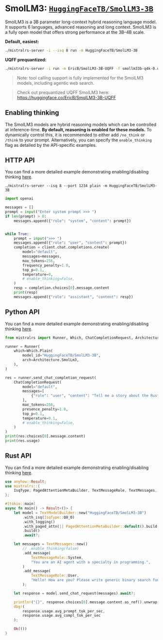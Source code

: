 # SmolLM3: [`HuggingFaceTB/SmolLM3-3B`](https://huggingface.co/HuggingFaceTB/SmolLM3-3B)

SmolLM3 is a 3B parameter long-context hybrid reasoning language model. It supports 6 languages, advanced reasoning and long context. SmolLM3 is a fully open model that offers strong performance at the 3B–4B scale.

**Default, easiest:**
```bash
./mistralrs-server -i --isq 8 run -m HuggingFaceTB/SmolLM3-3B
```

**UQFF prequantized:**
```bash
./mistralrs-server -i run -m EricB/SmolLM3-3B-UQFF -f smollm33b-q4k-0.uqff
```

> Note: tool calling support is fully implemented for the SmolLM3 models, including agentic web search.

> Check out prequantized UQFF SmolLM3 here: https://huggingface.co/EricB/SmolLM3-3B-UQFF

## Enabling thinking
The SmolLM3 models are hybrid reasoning models which can be controlled at inference-time. **By default, reasoning is enabled for these models.** To dynamically control this, it is recommended to either add `/no_think` or `/think` to your prompt. Alternatively, you can specify the `enable_thinking` flag as detailed by the API-specific examples.

## HTTP API
You can find a more detailed example demonstrating enabling/disabling thinking [here](../examples/server/smollm3.py).

```
./mistralrs-server --isq 8 --port 1234 plain -m HuggingFaceTB/SmolLM3-3B
```

```py
import openai

messages = []
prompt = input("Enter system prompt >>> ")
if len(prompt) > 0:
    messages.append({"role": "system", "content": prompt})


while True:
    prompt = input(">>> ")
    messages.append({"role": "user", "content": prompt})
    completion = client.chat.completions.create(
        model="default",
        messages=messages,
        max_tokens=256,
        frequency_penalty=1.0,
        top_p=0.1,
        temperature=0,
        # enable_thinking=False,
    )
    resp = completion.choices[0].message.content
    print(resp)
    messages.append({"role": "assistant", "content": resp})
```

## Python API
You can find a more detailed example demonstrating enabling/disabling thinking [here](../examples/python/smollm3.py).

```py
from mistralrs import Runner, Which, ChatCompletionRequest, Architecture

runner = Runner(
    which=Which.Plain(
        model_id="HuggingFaceTB/SmolLM3-3B",
        arch=Architecture.SmolLm3,
    ),
)

res = runner.send_chat_completion_request(
    ChatCompletionRequest(
        model="default",
        messages=[
            {"role": "user", "content": "Tell me a story about the Rust type system."}
        ],
        max_tokens=256,
        presence_penalty=1.0,
        top_p=0.1,
        temperature=0.1,
        # enable_thinking=False,
    )
)
print(res.choices[0].message.content)
print(res.usage)
```

## Rust API
You can find a more detailed example demonstrating enabling/disabling thinking [here](../mistralrs/examples/smollm3/main.rs).

```rust
use anyhow::Result;
use mistralrs::{
    IsqType, PagedAttentionMetaBuilder, TextMessageRole, TextMessages, TextModelBuilder,
};

#[tokio::main]
async fn main() -> Result<()> {
    let model = TextModelBuilder::new("HuggingFaceTB/SmolLM3-3B")
        .with_isq(IsqType::Q8_0)
        .with_logging()
        .with_paged_attn(|| PagedAttentionMetaBuilder::default().build())?
        .build()
        .await?;

    let messages = TextMessages::new()
        // .enable_thinking(false)
        .add_message(
            TextMessageRole::System,
            "You are an AI agent with a specialty in programming.",
        )
        .add_message(
            TextMessageRole::User,
            "Hello! How are you? Please write generic binary search function in Rust.",
        );

    let response = model.send_chat_request(messages).await?;

    println!("{}", response.choices[0].message.content.as_ref().unwrap());
    dbg!(
        response.usage.avg_prompt_tok_per_sec,
        response.usage.avg_compl_tok_per_sec
    );

    Ok(())
}
```
